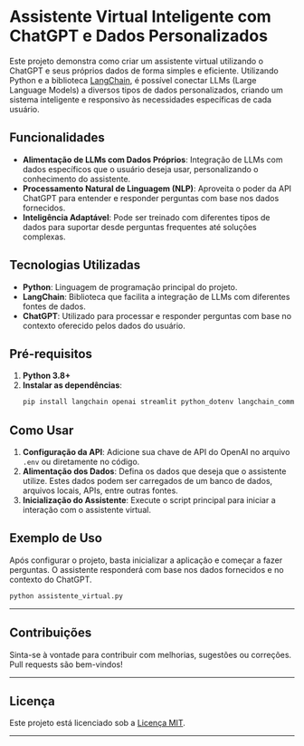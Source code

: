 # Assistente Virtual Inteligente com ChatGPT e Dados Personalizados

Este projeto demonstra como criar um assistente virtual utilizando o ChatGPT e seus próprios dados de forma simples e eficiente. Utilizando Python e a biblioteca [LangChain](https://github.com/hwchase17/langchain), é possível conectar LLMs (Large Language Models) a diversos tipos de dados personalizados, criando um sistema inteligente e responsivo às necessidades específicas de cada usuário.

## Funcionalidades

- **Alimentação de LLMs com Dados Próprios**: Integração de LLMs com dados específicos que o usuário deseja usar, personalizando o conhecimento do assistente.
- **Processamento Natural de Linguagem (NLP)**: Aproveita o poder da API ChatGPT para entender e responder perguntas com base nos dados fornecidos.
- **Inteligência Adaptável**: Pode ser treinado com diferentes tipos de dados para suportar desde perguntas frequentes até soluções complexas.

## Tecnologias Utilizadas

- **Python**: Linguagem de programação principal do projeto.
- **LangChain**: Biblioteca que facilita a integração de LLMs com diferentes fontes de dados.
- **ChatGPT**: Utilizado para processar e responder perguntas com base no contexto oferecido pelos dados do usuário.

## Pré-requisitos

1. **Python 3.8+**
2. **Instalar as dependências**:
    ```bash
    pip install langchain openai streamlit python_dotenv langchain_community
    ```

## Como Usar

1. **Configuração da API**: Adicione sua chave de API do OpenAI no arquivo `.env` ou diretamente no código.
2. **Alimentação dos Dados**: Defina os dados que deseja que o assistente utilize. Estes dados podem ser carregados de um banco de dados, arquivos locais, APIs, entre outras fontes.
3. **Inicialização do Assistente**: Execute o script principal para iniciar a interação com o assistente virtual.

## Exemplo de Uso

Após configurar o projeto, basta inicializar a aplicação e começar a fazer perguntas. O assistente responderá com base nos dados fornecidos e no contexto do ChatGPT.

```bash
python assistente_virtual.py
```

---

## Contribuições

Sinta-se à vontade para contribuir com melhorias, sugestões ou correções. Pull requests são bem-vindos!

---

## Licença

Este projeto está licenciado sob a [Licença MIT](LICENSE).

--- 

